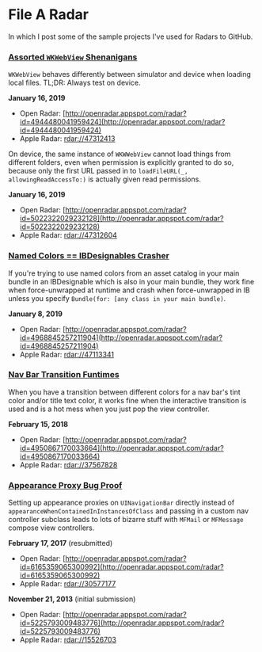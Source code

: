 # File A Radar

In which I post some of the sample projects I've used for Radars to GitHub. 

### [Assorted `WKWebView` Shenanigans](WKWebViewShenanigans/README.md)

`WKWebView` behaves differently between simulator and device when loading local files. TL;DR: Always test on device.

**January 16, 2019**

- Open Radar: [http://openradar.appspot.com/radar?id=4944480041959424](http://openradar.appspot.com/radar?id=4944480041959424)
- Apple Radar: [rdar://47312413](rdar://47312413)

On device, the same instance of `WKWWebView` cannot load things from different folders, even when permission is explicitly granted to do so, because only the first URL passed in to `loadFileURL(_, allowingReadAccessTo:)` is actually given read permissions. 

**January 16, 2019**

- Open Radar: [http://openradar.appspot.com/radar?id=5022322029232128](http://openradar.appspot.com/radar?id=5022322029232128)
- Apple Radar: [rdar://47312604](rdar://47312604)

### [Named Colors == IBDesignables Crasher](IBDesignablesCrasher/README.md)

If you're trying to use named colors from an asset catalog in your main bundle in an IBDesignable which is also in your main bundle, they work fine when force-unwrapped at runtime and crash when force-unwrapped in IB unless you specify `Bundle(for: [any class in your main bundle)`. 

**January 8, 2019**

- Open Radar: [http://openradar.appspot.com/radar?id=4968845257211904](http://openradar.appspot.com/radar?id=4968845257211904)
- Apple Radar: [rdar://47113341](rdar://47113341)

### [Nav Bar Transition Funtimes](NavBarTransitionFuntimes/README.md)

When you have a transition between different colors for a nav bar's tint color and/or title text color, it works fine when the interactive transition is used and is a hot mess when you just pop the view controller.

**February 15, 2018**

- Open Radar: [http://openradar.appspot.com/radar?id=4950867170033664](http://openradar.appspot.com/radar?id=4950867170033664)
- Apple Radar: [rdar://37567828](rdar://37567828)

### [Appearance Proxy Bug Proof](AppearanceProxyBugProof/README.md)

Setting up appearance proxies on `UINavigationBar` directly instead of `appearanceWhenContainedInInstancesOfClass` and passing in a custom nav controller subclass leads to lots of bizarre stuff with `MFMail` or `MFMessage` compose view controllers. 

**February 17, 2017** (resubmitted)

- Open Radar: [http://openradar.appspot.com/radar?id=6165359065300992](http://openradar.appspot.com/radar?id=6165359065300992)
- Apple Radar: [rdar://30577177](rdar://30577177)

**November 21, 2013** (initial submission)

- Open Radar: [http://openradar.appspot.com/radar?id=5225793009483776](http://openradar.appspot.com/radar?id=5225793009483776)
- Apple Radar: [rdar://15526703](rdar://15526703)

